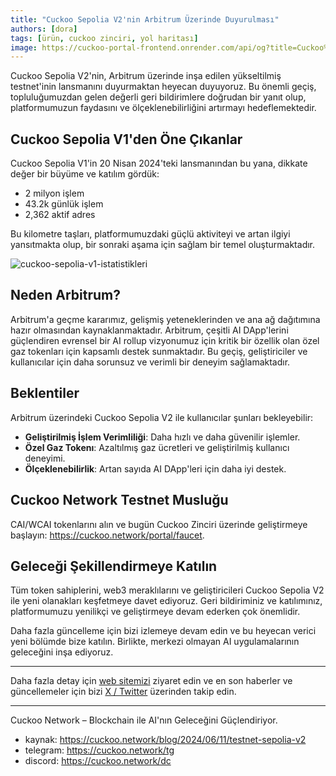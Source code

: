 ```yaml
---
title: "Cuckoo Sepolia V2'nin Arbitrum Üzerinde Duyurulması"
authors: [dora]
tags: [ürün, cuckoo zinciri, yol haritası]
image: https://cuckoo-portal-frontend.onrender.com/api/og?title=Cuckoo%20Sepolia%20V2'nin%20Arbitrum%20%C3%9Czerinde%20Duyurulmas%C4%B1
---
```

Cuckoo Sepolia V2'nin, Arbitrum üzerinde inşa edilen yükseltilmiş testnet'inin lansmanını duyurmaktan heyecan duyuyoruz. Bu önemli geçiş, topluluğumuzdan gelen değerli geri bildirimlere doğrudan bir yanıt olup, platformumuzun faydasını ve ölçeklenebilirliğini artırmayı hedeflemektedir.

## Cuckoo Sepolia V1'den Öne Çıkanlar

Cuckoo Sepolia V1'in 20 Nisan 2024'teki lansmanından bu yana, dikkate değer bir büyüme ve katılım gördük:
- 2 milyon işlem
- 43.2k günlük işlem
- 2,362 aktif adres

Bu kilometre taşları, platformumuzdaki güçlü aktiviteyi ve artan ilgiyi yansıtmakta olup, bir sonraki aşama için sağlam bir temel oluşturmaktadır.

![cuckoo-sepolia-v1-istatistikleri](https://cuckoo-network.b-cdn.net/cuckoo-sepolia-v1-stats.webp "cuckoo sepolia v1 istatistikleri")

## Neden Arbitrum?

Arbitrum'a geçme kararımız, gelişmiş yeteneklerinden ve ana ağ dağıtımına hazır olmasından kaynaklanmaktadır. Arbitrum, çeşitli AI DApp'lerini güçlendiren evrensel bir AI rollup vizyonumuz için kritik bir özellik olan özel gaz tokenları için kapsamlı destek sunmaktadır. Bu geçiş, geliştiriciler ve kullanıcılar için daha sorunsuz ve verimli bir deneyim sağlamaktadır.

## Beklentiler

Arbitrum üzerindeki Cuckoo Sepolia V2 ile kullanıcılar şunları bekleyebilir:
- **Geliştirilmiş İşlem Verimliliği**: Daha hızlı ve daha güvenilir işlemler.
- **Özel Gaz Tokenı**: Azaltılmış gaz ücretleri ve geliştirilmiş kullanıcı deneyimi.
- **Ölçeklenebilirlik**: Artan sayıda AI DApp'leri için daha iyi destek.

## Cuckoo Network Testnet Musluğu

CAI/WCAI tokenlarını alın ve bugün Cuckoo Zinciri üzerinde geliştirmeye başlayın: https://cuckoo.network/portal/faucet.

## Geleceği Şekillendirmeye Katılın

Tüm token sahiplerini, web3 meraklılarını ve geliştiricileri Cuckoo Sepolia V2 ile yeni olanakları keşfetmeye davet ediyoruz. Geri bildiriminiz ve katılımınız, platformumuzu yenilikçi ve geliştirmeye devam ederken çok önemlidir.

Daha fazla güncelleme için bizi izlemeye devam edin ve bu heyecan verici yeni bölümde bize katılın. Birlikte, merkezi olmayan AI uygulamalarının geleceğini inşa ediyoruz.

---

Daha fazla detay için [web sitemizi](https://cuckoo.network) ziyaret edin ve en son haberler ve güncellemeler için bizi [X / Twitter](https://cuckoo.network/x) üzerinden takip edin.

---

Cuckoo Network – Blockchain ile AI'nın Geleceğini Güçlendiriyor.

- kaynak: https://cuckoo.network/blog/2024/06/11/testnet-sepolia-v2
- telegram: https://cuckoo.network/tg
- discord: https://cuckoo.network/dc

